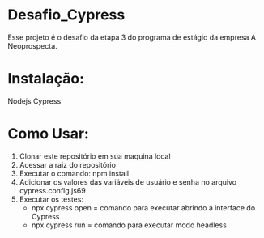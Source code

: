 # Desafio_Cypress
Esse projeto é o desafio da etapa 3 do programa de estágio da empresa A Neoprospecta.

# Instalação:

Nodejs
Cypress

# Como Usar:

1. Clonar este repositório em sua maquina local
2. Acessar a raiz do repositório
3. Executar o comando: npm install
4. Adicionar os valores das variáveis de usuário e senha no arquivo cypress.config.js69
5. Executar os testes:
    - npx cypress open = comando para executar abrindo a interface do Cypress
    - npx cypress run = comando para executar modo headless
